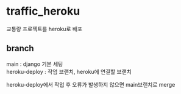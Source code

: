 # traffic_heroku
교통량 프로젝트를 heroku로 배포

## branch
main : django 기본 세팅  
heroku-deploy : 작업 브랜치, heroku에 연결할 브랜치

heroku-deploy에서 작업 후 오류가 발생하지 않으면 main브랜치로 merge
